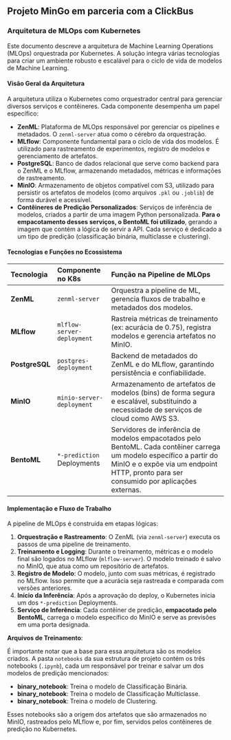 ## **Projeto MinGo em parceria com a ClickBus**

### **Arquitetura de MLOps com Kubernetes**

Este documento descreve a arquitetura de Machine Learning Operations (MLOps) orquestrada por Kubernetes. A solução integra várias tecnologias para criar um ambiente robusto e escalável para o ciclo de vida de modelos de Machine Learning.

#### **Visão Geral da Arquitetura**

A arquitetura utiliza o Kubernetes como orquestrador central para gerenciar diversos serviços e contêineres. Cada componente desempenha um papel específico:

* **ZenML**: Plataforma de MLOps responsável por gerenciar os pipelines e metadados. O `zenml-server` atua como o cérebro da orquestração.
* **MLflow**: Componente fundamental para o ciclo de vida dos modelos. É utilizado para rastreamento de experimentos, registro de modelos e gerenciamento de artefatos.
* **PostgreSQL**: Banco de dados relacional que serve como backend para o ZenML e o MLflow, armazenando metadados, métricas e informações de rastreamento.
* **MinIO**: Armazenamento de objetos compatível com S3, utilizado para persistir os artefatos de modelos (como arquivos `.pkl` ou `.joblib`) de forma durável e acessível.
* **Contêineres de Predição Personalizados**: Serviços de inferência de modelos, criados a partir de uma imagem Python personalizada. **Para o empacotamento desses serviços, o BentoML foi utilizado**, gerando a imagem que contém a lógica de servir a API. Cada serviço é dedicado a um tipo de predição (classificação binária, multiclasse e clustering).

#### **Tecnologias e Funções no Ecossistema**

| Tecnologia | Componente no K8s | Função na Pipeline de MLOps |
| :--- | :--- | :--- |
| **ZenML** | `zenml-server` | Orquestra a pipeline de ML, gerencia fluxos de trabalho e metadados dos modelos. |
| **MLflow** | `mlflow-server-deployment` | Rastreia métricas de treinamento (ex: acurácia de 0.75), registra modelos e gerencia artefatos no MinIO. |
| **PostgreSQL** | `postgres-deployment` | Backend de metadados do ZenML e do MLflow, garantindo persistência e confiabilidade. |
| **MinIO** | `minio-server-deployment` | Armazenamento de artefatos de modelos (bins) de forma segura e escalável, substituindo a necessidade de serviços de cloud como AWS S3. |
| **BentoML** | `*-prediction` Deployments | Servidores de inferência de modelos empacotados pelo BentoML. Cada contêiner carrega um modelo específico a partir do MinIO e o expõe via um endpoint HTTP, pronto para ser consumido por aplicações externas. |

#### **Implementação e Fluxo de Trabalho**

A pipeline de MLOps é construída em etapas lógicas:

1.  **Orquestração e Rastreamento**: O ZenML (via `zenml-server`) executa os passos de uma pipeline de treinamento.
2.  **Treinamento e Logging**: Durante o treinamento, métricas e o modelo final são logados no MLflow (`mlflow-server`). O modelo treinado é salvo no MinIO, que atua como um repositório de artefatos.
3.  **Registro de Modelo**: O modelo, junto com suas métricas, é registrado no MLflow. Isso permite que a acurácia seja rastreada e comparada com versões anteriores.
4.  **Início da Inferência**: Após a aprovação do deploy, o Kubernetes inicia um dos `*-prediction` Deployments.
5.  **Serviço de Inferência**: Cada contêiner de predição, **empacotado pelo BentoML**, carrega o modelo específico do MinIO e serve as previsões em uma porta designada.

**Arquivos de Treinamento**:

É importante notar que a base para essa arquitetura são os modelos criados. A pasta `notebooks` da sua estrutura de projeto contém os três notebooks (`.ipynb`), cada um responsável por treinar e salvar um dos modelos de predição mencionados:

* **binary_notebook**: Treina o modelo de Classificação Binária.
* **binary_notebook**: Treina o modelo de Classificação Multiclasse.
* **binary_notebook**: Treina o modelo de Clustering.

Esses notebooks são a origem dos artefatos que são armazenados no MinIO, rastreados pelo MLflow e, por fim, servidos pelos contêineres de predição no Kubernetes.
